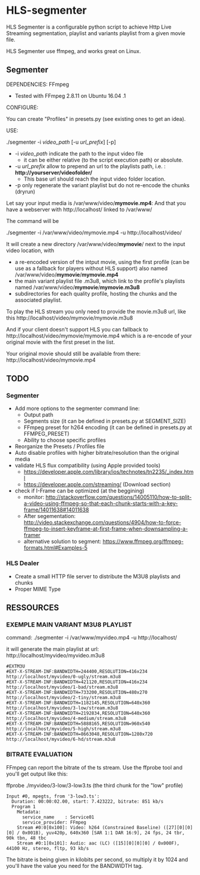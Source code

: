 # HLS-segmenter
HLS Segmenter is a configurable python script to achieve Http Live Streaming segmentation, playlist and variants playlist from a given movie file.

HLS Segmenter use ffmpeg, and works great on Linux.

## Segmenter

DEPENDENCIES: FFmpeg

* Tested with FFmpeg 2.8.11 on Ubuntu 16.04 .1

CONFIGURE:

You can create "Profiles" in presets.py (see existing ones to get an idea).

USE:

./segmenter -i *video_path* [-u *url_prefix*] [-p]

* -i *video_path* indicate the path to the input video file
  * it can be either relative (to the script execution path) or absolute.
* -u *url_prefix* allow to prepend an url to the playlists path, i.e. : **http://yourserver/videofolder/**
  * This base url should reach the input video folder location.
* -p only regenerate the variant playlist but do not re-encode the chunks (dryrun)

Let say your input media is /var/www/video/**mymovie.mp4**:
And that you have a webserver with http://localhost/ linked to /var/www/

The command will be

./segmenter -i /var/www/video/mymovie.mp4 -u http://localhost/video/

It will create a new directory /var/www/video/**mymovie**/ next to the input video location, with
* a re-encoded version of the intput movie, using the first profile (can be use as a fallback for players without HLS support) also named /var/www/video/**mymovie**/**mymovie.mp4**
* the main variant playlist file .m3u8, which link to the profile's playlists named /var/www/video/**mymovie**/**mymovie.m3u8**
* subdirectories for each quality profile, hosting the chunks and the associated playlist.

To play the HLS stream you only need to provide the movie.m3u8 url, like this http://localhost/video/mymovie/mymovie.m3u8

And if your client doesn't support HLS you can fallback to
http://localhost/video/mymovie/mymovie.mp4
which is a re-encode of your original movie with the first preset in the list.

Your original movie should still be available from there:
http://localhost/video/mymovie.mp4

## TODO

### Segmenter
* Add more options to the segmenter command line:
  * Output path
  * Segments size (it can be defined in presets.py at SEGMENT_SIZE)
  * FFmpeg preset for h264 encoding (it can be defined in presets.py at FFMPEG_PRESET)
  * Ability to choose specific profiles
* Reorganize the Presets / Profiles file
* Auto disable profiles with higher bitrate/resolution than the original media
* validate HLS flux compatibility (using Apple provided tools)
  * https://developer.apple.com/library/ios/technotes/tn2235/_index.html
  * https://developer.apple.com/streaming/ (Download section)
* check if I-Frame can be optimized (at the beggining)
  * monitor: http://stackoverflow.com/questions/14005110/how-to-split-a-video-using-ffmpeg-so-that-each-chunk-starts-with-a-key-frame/14011638#14011638
  * After segementation: http://video.stackexchange.com/questions/4904/how-to-force-ffmpeg-to-insert-keyframe-at-first-frame-when-downsampling-a-framer
  * alternative solution to segment: https://www.ffmpeg.org/ffmpeg-formats.html#Examples-5

### HLS Dealer
* Create a small HTTP file server to distribute the M3U8 playlists and chunks
* Proper MIME Type

## RESSOURCES

### EXEMPLE MAIN VARIANT M3U8 PLAYLIST
command: ./segmenter -i /var/www/myvideo.mp4 -u http://localhost/

it will generate the main playlist at url: http://localhost/myvideo/myvideo.m3u8
```
#EXTM3U
#EXT-X-STREAM-INF:BANDWIDTH=244400,RESOLUTION=416x234
http://localhost/myvideo/0-ugly/stream.m3u8
#EXT-X-STREAM-INF:BANDWIDTH=421120,RESOLUTION=416x234
http://localhost/myvideo/1-bad/stream.m3u8
#EXT-X-STREAM-INF:BANDWIDTH=733200,RESOLUTION=480x270
http://localhost/myvideo/2-tiny/stream.m3u8
#EXT-X-STREAM-INF:BANDWIDTH=1182145,RESOLUTION=640x360
http://localhost/myvideo/3-low/stream.m3u8
#EXT-X-STREAM-INF:BANDWIDTH=2192834,RESOLUTION=640x360
http://localhost/myvideo/4-medium/stream.m3u8
#EXT-X-STREAM-INF:BANDWIDTH=5888165,RESOLUTION=960x540
http://localhost/myvideo/5-high/stream.m3u8
#EXT-X-STREAM-INF:BANDWIDTH=8663048,RESOLUTION=1280x720
http://localhost/myvideo/6-hd/stream.m3u8
```

### BITRATE EVALUATION

FFmpeg can report the bitrate of the ts stream. Use the ffprobe tool and you'll get output like this:

ffprobe ./myvideo/3-low/3-low3.ts (the third chunk for the "low" profile)
```
Input #0, mpegts, from '3-low3.ts':
  Duration: 00:00:02.00, start: 7.423222, bitrate: 851 kb/s
  Program 1 
    Metadata:
      service_name    : Service01
      service_provider: FFmpeg
    Stream #0:0[0x100]: Video: h264 (Constrained Baseline) ([27][0][0][0] / 0x001B), yuv420p, 640x360 [SAR 1:1 DAR 16:9], 24 fps, 24 tbr, 90k tbn, 48 tbc
    Stream #0:1[0x101]: Audio: aac (LC) ([15][0][0][0] / 0x000F), 44100 Hz, stereo, fltp, 93 kb/s
```
The bitrate is being given in kilobits per second, so multiply it by 1024 and you'll have the value you need for the BANDWIDTH tag.
